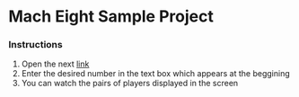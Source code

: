 # Mach Eight Sample Project

### Instructions

1. Open the next [link](https://nataliaortizma.github.io/PlayersNBA/// "link")
2. Enter the desired number in the text box which appears at the beggining
3. You can watch the pairs of players displayed in the screen
